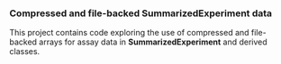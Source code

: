 ### Compressed and file-backed SummarizedExperiment data

This project contains code exploring the use of compressed and file-backed arrays for assay data in **SummarizedExperiment** and derived classes.
